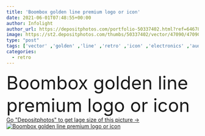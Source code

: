 ```yaml
---
title: 'Boombox golden line premium logo or icon'
date: 2021-06-01T07:48:55+00:00
author: Infolight
author_url: https://depositphotos.com/portfolio-50337402.html?ref=64678756
image: https://st2.depositphotos.com/thumbs/50337402/vector/47090/470901526/api_thumb_450.jpg?forcejpeg=true
type: "post"
tags: ['vector' ,'golden' ,'line' ,'retro' ,'icon' ,'electronics' ,'audio' ,'radio' ,'player' ,'royal' ,'cassette' ,'logo' ,'eps' ,'premium' ,'boombox' ,'music player' ,'cassette player' ,'music and multimedia' ]
categories: 
  - retro
---
```

<div aling="center">
            <font size="60"> Boombox golden line premium logo or icon</font>   
</div>
<div>
    <a href='https://depositphotos.com/470901526/stock-illustration-boombox-golden-line-premium-logo.html?ref=64678756' target=_blank > Go "Depositphotos" to get lage size of this picture ->
        <img href='https://depositphotos.com/470901526/stock-illustration-boombox-golden-line-premium-logo.html?ref=64678756' src='https://st2.depositphotos.com/50337402/47090/v/950/depositphotos_470901526-stock-illustration-boombox-golden-line-premium-logo.jpg?forcejpeg=true' alt='Boombox golden line premium logo or icon' >
    </a>
</div>
